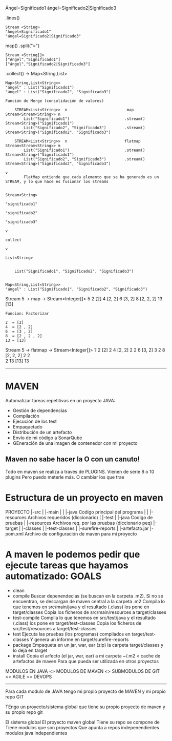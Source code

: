 Ángel=Significado1
ángel=Significado2|Significado3

.lines()

    Stream <String>     
    "Ángel=Significado1"
    "ángel=Significado2|Significado3"

map() .split("=")

    Stream <String[]>     
    ["Ángel","Significado1"]
    ["ángel","Significado2|Significado3"]
    
.collect() -> Map<String,List<String>>

    Map<String,List<String>>
    "ángel" : List("Significado1")
    "ángel" : List("Significado2", "Significado3")
    
    Función de Merge (consolidación de valores)

        STREAM<List<String>>  n                          map        Stream<Stream<String>> n
            List("Significado1")                        .stream()   Stream<String>("Significado1")
            List("Significado2", "Significado3")        .stream()   Stream<String>("Significado2", "Significado3")
                                                        
        STREAM<List<String>>  n                         flatmap       Stream<Stream<String>> m
            List("Significado1")                        .stream()   Stream<String>("Significado1")
            List("Significado2", "Significado3")        .stream()   Stream<String>("Significado2", "Significado3")
                                                                                v
            FlatMap entiende que cada elemento que se ha generado es un STREAM, y lo que hace es fusionar los streams
                                                                        
                                                                        Stream<String>
                                                                        "significado1"
                                                                        "significado2"
                                                                        "significado3"
                                                                            v
                                                                        collect
                                                                            v
                                                                        List<String>
    

        List("Significado1", "Significado2", "Significado3")
    

    Map<String,List<String>>
    "ángel" : List("Significado1", "Significado2", "Significado3")


Stream<Integer> 5 -> map ->   Stream<Integer[]> 5
    2                           [2]
    4                           [2, 2]
    6                           [3, 2]
    8                           [2, 2, 2]
    13                          [13] 
    
    Funcion: Factorizar 
    
    2  = [2]
    4  = [2 , 2]
    6  = [3 , 2]
    8  = [2 , 2 , 2]
    13 = [13]
    

Stream<Integer> 5 -> flatmap                  ->    Stream<Integer[]> ?
    2                           [2]                     2
    4                           [2, 2]                  2
                                                        2
    6                           [3, 2]                  3
                                                        2
    8                           [2, 2, 2]               2
                                                        2   
                                                        2
    13                          [13]                    13
    
---

# MAVEN

Automatizar tareas repetitivas en un proyecto JAVA:
- Gestión de dependencias
- Compilación
- Ejecución de los test
- Empaquetado
- Distribución de un artefacto
- Envío de mi código a SonarQube
- GEneración de una imagen de contenedor con mi proyecto

## Maven no sabe hacer la O con un canuto!

Todo en maven se realiza a través de PLUGINS.
Vienen de serie 8 o 10 plugins
Pero puedo meterle más. O cambiar los que trae

# Estructura de un proyecto en maven

PROYECTO
    |-src
    |   |-main
    |   |   |-java          Codigo principal del programa
    |   |   |-resources     Archivos requeridos (diccionario)
    |   |-test
    |       |-java          Codigo de pruebas
    |       |-resources     Archivos req. por las pruebas (diccionario peq)
    |-target
    |   |-classes
    |   |-test-classes
    |   |-surefire-reports
    |   |-artefacto.jar
    |-pom.xml       Archivo de configuración de maven para mi proyecto
    
# A maven le podemos pedir que ejecute tareas que hayamos automatizado: GOALS 

- clean
- compile           Buscar depenendecias (se buscan en la carpeta .m2).
                    Si no se encuentran, se descargan de maven central a la carpeta .m2
                    Compila lo que tenemos en src/main/java y el resultado (.class) los pone en target/classes
                    Copia los ficheros de src/main/resources a target/classes
- test-compile      Compila lo que tenemos en src/test/java y el resultado (.class) los pone en target/test-classes
                    Copia los ficheros de src/test/resources a target/test-classes
- test              Ejecuta las pruebas (los programas) compilados en target/test-classes
                    Y genera un informe en target/surefire-reports
- package           Empaqueta en un jar, war, ear (zip) la carpeta target/classes y lo deja en target
- install           Copia el arfecto (el jar, war, ear) a mi carpeta ~/.m2 < cache de artefactos de maven
                    Para que pueda ser utilizada en otros proyectos


MODULOS EN JAVA <> MODULOS DE MAVEN <> SUBMODULOS DE GIT <> AGILE <> DEVOPS

---

Para cada modulo de JAVA tengo mi propio proyecto de MAVEN y mi propio repo GIT

TEngo un proyecto/sistema global que tiene su propio proyecto de maven y su propio repo git

El sistema global       El proyecto maven global            Tiene su repo 
se compone de           Tiene modulos que son proyectos     Que apunta a repos indepenendientes
modulos java            independientes
